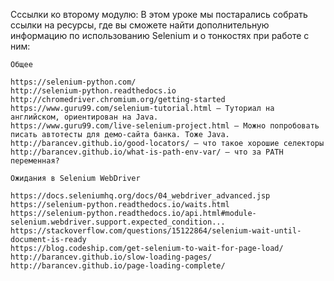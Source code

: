 
Сссылки ко второму модулю:
	В этом уроке мы постарались собрать ссылки на ресурсы, где вы сможете найти дополнительную информацию по использованию Selenium и о тонкостях при работе с ним:

	Общее

	https://selenium-python.com/
	http://selenium-python.readthedocs.io
	http://chromedriver.chromium.org/getting-started﻿
	﻿https://www.guru99.com/selenium-tutorial.html — ﻿Туториал на английском, ориентирован на Java.﻿
	https://www.guru99.com/live-selenium-project.html — ﻿Можно попробовать писать автотесты для демо-сайта ﻿банка. Тоже Java.
	http://barancev.github.io/good-locators/ — что такое хорошие селекторы
	http://barancev.github.io/what-is-path-env-var/ — что за PATH переменная? 

	Ожидания в Selenium WebDriver

	https://docs.seleniumhq.org/docs/04_webdriver_advanced.jsp
	https://selenium-python.readthedocs.io/waits.html﻿
	https://selenium-python.readthedocs.io/api.html#module-selenium.webdriver.support.expected_condition...﻿
	https://stackoverflow.com/questions/15122864/selenium-wait-until-document-is-ready
	https://blog.codeship.com/get-selenium-to-wait-for-page-load/
	http://barancev.github.io/slow-loading-pages/
	http://barancev.github.io/page-loading-complete/